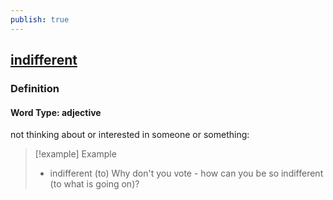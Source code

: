 ```yaml
---
publish: true
---
```


## [indifferent](https://dictionary.cambridge.org/dictionary/english/indifferent)

### Definition
#### Word Type: adjective
not thinking about or interested in someone or something:

>[!example] Example
> - indifferent (to) Why don't you vote - how can you be so indifferent (to what is going on)?
